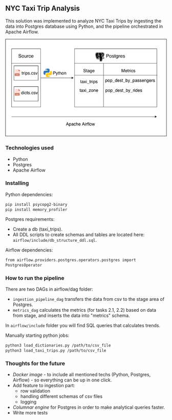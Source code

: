 ## NYC Taxi Trip Analysis
This solution was implemented to analyze NYC Taxi Trips by ingesting the data into Postgres database using Python, and the pipeline orchestrated in Apache Airflow.

![High Level Picture](https://github.com/classicstyle/taxi_trips/blob/master/img/arch.png?raw=true)

### Technologies used
* Python
* Postgres
* Apache Airflow

### Installing
Python dependencies:
```
pip install psycopg2-binary
pip install memory_profiler
```

Postgres requirements:
* Create a db (taxi_trips).
* All DDL scripts to create schemas and tables are located here: <code>airflow/include/db_structure_ddl.sql</code>.

Airflow dependencies:
```
from airflow.providers.postgres.operators.postgres import PostgresOperator
```

### How to run the pipeline
There are two DAGs in airflow/dag folder: <br>
* <code>ingestion_pipeline_dag</code> transfers the data from csv to the stage area of Postgres. <br>
* <code>metrics_dag</code> calculates the metrics (for tasks 2.1, 2.2) based on data from stage, and inserts the data into "metrics" schema.

In <code>airflow/include</code> folder you will find SQL queries that calculates trends.

Manually starting python jobs:
```
python3 load_dictionaries.py /path/to/csv_file
python3 load_taxi_trips.py /path/to/csv_file
```

### Thoughts for the future

* <i>Docker image</i> - to include all mentioned techs (Python, Postgres, Airflow) - so everything can be up in one click.
* Add feature to ingestion part: 
  - row validation 
  - handling different schemas of csv files
  - logging
* <i>Columnar engine</i> for Postgres in order to make analytical queries faster.
* Write more tests


